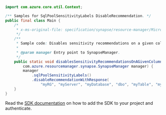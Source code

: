 ```java
import com.azure.core.util.Context;

/** Samples for SqlPoolSensitivityLabels DisableRecommendation. */
public final class Main {
    /*
     * x-ms-original-file: specification/synapse/resource-manager/Microsoft.Synapse/stable/2021-06-01/examples/RecommendedColumnSensitivityLabelDisable.json
     */
    /**
     * Sample code: Disables sensitivity recommendations on a given column.
     *
     * @param manager Entry point to SynapseManager.
     */
    public static void disablesSensitivityRecommendationsOnAGivenColumn(
        com.azure.resourcemanager.synapse.SynapseManager manager) {
        manager
            .sqlPoolSensitivityLabels()
            .disableRecommendationWithResponse(
                "myRG", "myServer", "myDatabase", "dbo", "myTable", "myColumn", Context.NONE);
    }
}
```

Read the [SDK documentation](https://github.com/Azure/azure-sdk-for-java/blob/azure-resourcemanager-synapse_1.0.0-beta.6/sdk/synapse/azure-resourcemanager-synapse/README.md) on how to add the SDK to your project and authenticate.
